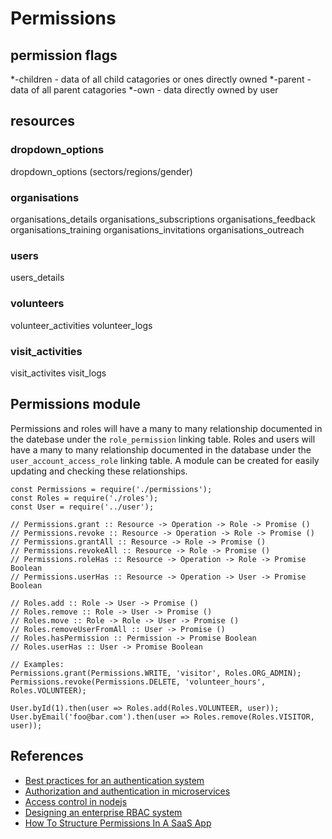 # Permissions

## permission flags
*-children - data of all child catagories or ones directly owned
*-parent - data of all parent catagories
*-own - data directly owned by user

## resources

### dropdown_options
dropdown_options (sectors/regions/gender)

### organisations
organisations_details
organisations_subscriptions
organisations_feedback
organisations_training
organisations_invitations
organisations_outreach

### users
users_details

### volunteers
volunteer_activities
volunteer_logs

### visit_activities
visit_activites
visit_logs

## Permissions module

Permissions and roles will have a many to many relationship documented in the datebase under the `role_permission` linking table.
Roles and users will have a many to many relationship documented in the database under the `user_account_access_role` linking table.
A module can be created for easily updating and checking these relationships.

```
const Permissions = require('./permissions');
const Roles = require('./roles');
const User = require('../user');

// Permissions.grant :: Resource -> Operation -> Role -> Promise ()
// Permissions.revoke :: Resource -> Operation -> Role -> Promise ()
// Permissions.grantAll :: Resource -> Role -> Promise ()
// Permissions.revokeAll :: Resource -> Role -> Promise ()
// Permissions.roleHas :: Resource -> Operation -> Role -> Promise Boolean
// Permissions.userHas :: Resource -> Operation -> User -> Promise Boolean

// Roles.add :: Role -> User -> Promise ()
// Roles.remove :: Role -> User -> Promise ()
// Roles.move :: Role -> Role -> User -> Promise ()
// Roles.removeUserFromAll :: User -> Promise ()
// Roles.hasPermission :: Permission -> Promise Boolean
// Roles.userHas :: User -> Promise Boolean

// Examples:
Permissions.grant(Permissions.WRITE, 'visitor', Roles.ORG_ADMIN);
Permissions.revoke(Permissions.DELETE, 'volunteer_hours', Roles.VOLUNTEER);

User.byId(1).then(user => Roles.add(Roles.VOLUNTEER, user));
User.byEmail('foo@bar.com').then(user => Roles.remove(Roles.VISITOR, user));

```

## References

- [Best practices for an authentication system](https://cybersecurity.ieee.org/blog/2016/06/02/design-best-practices-for-an-authentication-system/)
- [Authorization and authentication in microservices](https://initiate.andela.com/how-we-solved-authentication-and-authorization-in-our-microservice-architecture-994539d1b6e6)
- [Access control in nodejs](https://blog.nodeswat.com/implement-access-control-in-node-js-8567e7b484d1)
- [Designing an enterprise RBAC system](https://hackernoon.com/designing-an-enterprise-role-based-access-control-rbac-system-96e645c659b7)  
- [How To Structure Permissions In A SaaS App](https://heapanalytics.com/blog/engineering/structure-permissions-saas-app)